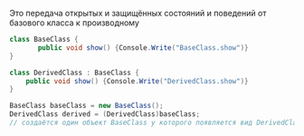 Это передача открытых и защищённых состояний и поведений от базового класса к производному

``` c#
class BaseClass {
	   public void show() {Console.Write("BaseClass.show")}
}

class DerivedClass : BaseClass {
	public void show() {Console.Write("DerivedClass.show")}
}

BaseClass baseClass = new BaseClass();
DerivedClass derived = (DerivedClass)baseClass;
// создаётся один объект BaseClass у которого появляется вид DerivedClass (то есть состояния и методы BaseClass скрываются??)
```